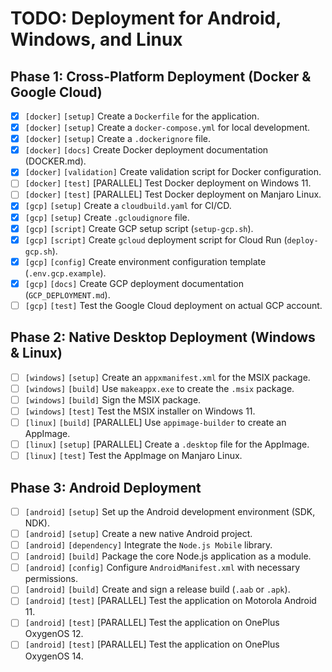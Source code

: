 # TODO: Deployment for Android, Windows, and Linux

## Phase 1: Cross-Platform Deployment (Docker & Google Cloud)

- [x] `[docker]` `[setup]` Create a `Dockerfile` for the application.
- [x] `[docker]` `[setup]` Create a `docker-compose.yml` for local development.
- [x] `[docker]` `[setup]` Create a `.dockerignore` file.
- [x] `[docker]` `[docs]` Create Docker deployment documentation (DOCKER.md).
- [x] `[docker]` `[validation]` Create validation script for Docker configuration.
- [ ] `[docker]` `[test]` [PARALLEL] Test Docker deployment on Windows 11.
- [ ] `[docker]` `[test]` [PARALLEL] Test Docker deployment on Manjaro Linux.
- [x] `[gcp]` `[setup]` Create a `cloudbuild.yaml` for CI/CD.
- [x] `[gcp]` `[setup]` Create `.gcloudignore` file.
- [x] `[gcp]` `[script]` Create GCP setup script (`setup-gcp.sh`).
- [x] `[gcp]` `[script]` Create `gcloud` deployment script for Cloud Run (`deploy-gcp.sh`).
- [x] `[gcp]` `[config]` Create environment configuration template (`.env.gcp.example`).
- [x] `[gcp]` `[docs]` Create GCP deployment documentation (`GCP_DEPLOYMENT.md`).
- [ ] `[gcp]` `[test]` Test the Google Cloud deployment on actual GCP account.

## Phase 2: Native Desktop Deployment (Windows & Linux)

- [ ] `[windows]` `[setup]` Create an `appxmanifest.xml` for the MSIX package.
- [ ] `[windows]` `[build]` Use `makeappx.exe` to create the `.msix` package.
- [ ] `[windows]` `[build]` Sign the MSIX package.
- [ ] `[windows]` `[test]` Test the MSIX installer on Windows 11.
- [ ] `[linux]` `[build]` [PARALLEL] Use `appimage-builder` to create an AppImage.
- [ ] `[linux]` `[setup]` [PARALLEL] Create a `.desktop` file for the AppImage.
- [ ] `[linux]` `[test]` Test the AppImage on Manjaro Linux.

## Phase 3: Android Deployment

- [ ] `[android]` `[setup]` Set up the Android development environment (SDK, NDK).
- [ ] `[android]` `[setup]` Create a new native Android project.
- [ ] `[android]` `[dependency]` Integrate the `Node.js Mobile` library.
- [ ] `[android]` `[build]` Package the core Node.js application as a module.
- [ ] `[android]` `[config]` Configure `AndroidManifest.xml` with necessary permissions.
- [ ] `[android]` `[build]` Create and sign a release build (`.aab` or `.apk`).
- [ ] `[android]` `[test]` [PARALLEL] Test the application on Motorola Android 11.
- [ ] `[android]` `[test]` [PARALLEL] Test the application on OnePlus OxygenOS 12.
- [ ] `[android]` `[test]` [PARALLEL] Test the application on OnePlus OxygenOS 14.
